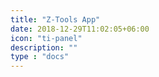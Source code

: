 ```yaml
---
title: "Z-Tools App"
date: 2018-12-29T11:02:05+06:00
icon: "ti-panel"
description: ""
type : "docs"
---
```

